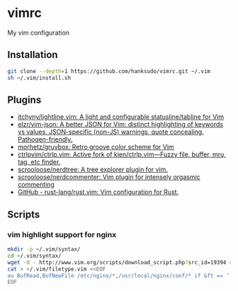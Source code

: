 # vimrc

My vim configuration

## Installation

```bash
git clone --depth=1 https://github.com/hanksudo/vimrc.git ~/.vim
sh ~/.vim/install.sh
```

## Plugins

- [itchyny/lightline.vim: A light and configurable statusline/tabline for Vim](https://github.com/itchyny/lightline.vim)
- [elzr/vim-json: A better JSON for Vim: distinct highlighting of keywords vs values, JSON-specific (non-JS) warnings, quote concealing. Pathogen-friendly.](https://github.com/elzr/vim-json)
- [morhetz/gruvbox: Retro groove color scheme for Vim](https://github.com/morhetz/gruvbox)
- [ctrlpvim/ctrlp.vim: Active fork of kien/ctrlp.vim—Fuzzy file, buffer, mru, tag, etc finder.](https://github.com/ctrlpvim/ctrlp.vim)
- [scrooloose/nerdtree: A tree explorer plugin for vim.](https://github.com/scrooloose/nerdtree)
- [scrooloose/nerdcommenter: Vim plugin for intensely orgasmic commenting](https://github.com/scrooloose/nerdcommenter)
- [GitHub - rust-lang/rust.vim: Vim configuration for Rust.](https://github.com/rust-lang/rust.vim)

## Scripts

### vim highlight support for nginx

```bash
mkdir -p ~/.vim/syntax/
cd ~/.vim/syntax/
wget -O - http://www.vim.org/scripts/download_script.php?src_id=19394 > nginx.vim
cat > ~/.vim/filetype.vim <<EOF
au BufRead,BufNewFile /etc/nginx/*,/usr/local/nginx/conf/* if &ft == ‘’ | setfiletype nginx | endif
EOF
``` 
